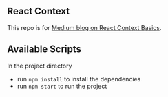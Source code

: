 ## React Context 

This repo is for [Medium blog on React Context Basics](https://medium.com/faisal-ahmed/context-in-react-b9a3fce8dfd1).


## Available Scripts

In the project directory 
- run `npm install` to install the dependencies
- run `npm start` to run the project
